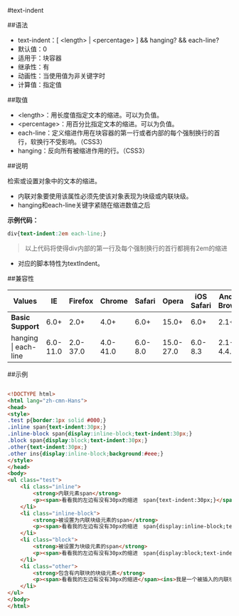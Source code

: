 #text-indent

##语法

- text-indent：[ &lt;length&gt; | &lt;percentage&gt; ] && hanging<i class='fa fa-css3'></i>? && each-line<i class='fa fa-css3'></i>?
- 默认值：0
- 适用于：块容器
- 继承性：有
- 动画性：当使用值为非关键字时
- 计算值：指定值


##取值

- &lt;length&gt;：用长度值指定文本的缩进。可以为负值。
- &lt;percentage&gt;：用百分比指定文本的缩进。可以为负值。
- each-line：定义缩进作用在块容器的第一行或者内部的每个强制换行的首行，软换行不受影响。（CSS3）
- hanging：反向所有被缩进作用的行。（CSS3）


##说明

检索或设置对象中的文本的缩进。

- 内联对象要使用该属性必须先使该对象表现为块级或内联块级。
- hanging和each-line关键字紧随在缩进数值之后

**示例代码：**

```css
div{text-indent:2em each-line;}
```

>以上代码将使得div内部的第一行及每个强制换行的首行都拥有2em的缩进

- 对应的脚本特性为textIndent。


##兼容性


<table class="compatible">
<thead>
	<tr>
		<th>Values</th>
		<th>IE</th>
		<th>Firefox</th>
		<th>Chrome</th>
		<th>Safari</th>
		<th>Opera</th>
		<th>iOS Safari</th>
		<th>Android Browser</th>
		<th>Android Chrome</th>
	</tr>
</thead>
<tbody>
	<tr>
		<td><strong>Basic Support</strong></td>
		<td class="support">6.0+</td>
		<td class="support">2.0+</td>
		<td class="support">4.0+</td>
		<td class="support">6.0+</td>
		<td class="support">15.0+</td>
		<td class="support">6.0+</td>
		<td class="support">2.1+</td>
		<td class="support">18.0+</td>
	</tr>
	<tr>
		<td class="g-color-css3-new">hanging | each-line</td>
		<td class="unsupport">6.0-11.0</td>
		<td class="unsupport">2.0-37.0</td>
		<td class="unsupport">4.0-41.0</td>
		<td class="unsupport">6.0-8.0</td>
		<td class="unsupport">15.0-27.0</td>
		<td class="unsupport">6.0-8.3</td>
		<td class="unsupport">2.1-4.4.4</td>
		<td class="unsupport">18.0-40.0</td>
	</tr>
</tbody>
</table>




##示例

```html

<!DOCTYPE html>
<html lang="zh-cmn-Hans">
<head>
<style>
.test p{border:1px solid #000;}
.inline span{text-indent:30px;}
.inline-block span{display:inline-block;text-indent:30px;}
.block span{display:block;text-indent:30px;}
.other{text-indent:30px;}
.other ins{display:inline-block;background:#eee;}
</style>
</head>
<body>
<ul class="test">
	<li class="inline">
		<strong>内联元素span</strong>
		<p><span>看看我的左边有没有30px的缩进　span{text-indent:30px;}</span></p>
	</li>
	<li class="inline-block">
		<strong>被设置为内联块级元素的span</strong>
		<p><span>看看我的左边有没有30px的缩进　span{display:inline-block;text-indent:30px;}</span></p>
	</li>
	<li class="block">
		<strong>被设置为块级元素的span</strong>
		<p><span>看看我的左边有没有30px的缩进　span{display:block;text-indent:30px;}</span></p>
	</li>
	<li class="other">
		<strong>包含有内联块的块级元素</strong>
		<p><span>看看我的左边有没有30px的缩进</span><ins>我是一个被插入的内联块元素</ins>.other{text-indent:30px;}</p>
	</li>
</ul>
</body>
</html>

```
